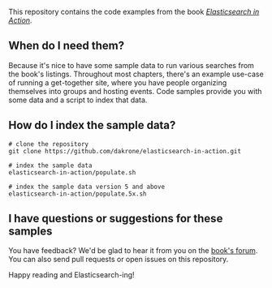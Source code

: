This repository contains the code examples from the book [*Elasticsearch in Action*][2].

When do I need them?
--------------------

Because it's nice to have some sample data to run various searches from the book's listings. Throughout most chapters, there's an example use-case of running a get-together site, where you have people organizing themselves into groups and hosting events. Code samples provide you with some data and a script to index that data.

How do I index the sample data?
-------------------------------

    # clone the repository
    git clone https://github.com/dakrone/elasticsearch-in-action.git

    # index the sample data
    elasticsearch-in-action/populate.sh

    # index the sample data version 5 and above
    elasticsearch-in-action/populate.5x.sh

I have questions or suggestions for these samples
-------------------------------------------------

You have feedback? We'd be glad to hear it from you on the [book's forum][1]. You can also send pull requests or open issues on this repository.

Happy reading and Elasticsearch-ing!

  [1]: http://www.manning-sandbox.com/forum.jspa?forumID=871
  [2]: http://manning.com/hinman
